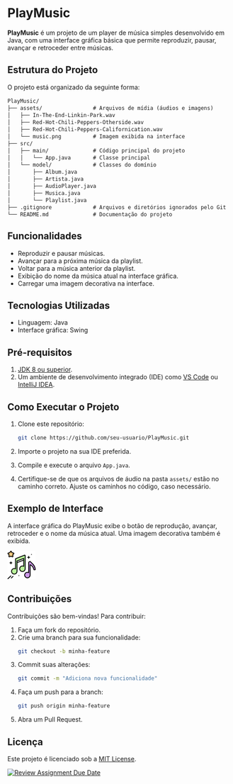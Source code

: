 # PlayMusic

**PlayMusic** é um projeto de um player de música simples desenvolvido em Java, com uma interface gráfica básica que permite reproduzir, pausar, avançar e retroceder entre músicas. 

## **Estrutura do Projeto**

O projeto está organizado da seguinte forma:

```
PlayMusic/
├── assets/                # Arquivos de mídia (áudios e imagens)
│   ├── In-The-End-Linkin-Park.wav
│   ├── Red-Hot-Chili-Peppers-Otherside.wav
│   ├── Red-Hot-Chili-Peppers-Californication.wav
│   └── music.png          # Imagem exibida na interface
├── src/
│   ├── main/              # Código principal do projeto
│   │   └── App.java       # Classe principal
│   └── model/             # Classes do domínio
│       ├── Album.java
│       ├── Artista.java
│       ├── AudioPlayer.java
│       ├── Musica.java
│       └── Playlist.java
├── .gitignore             # Arquivos e diretórios ignorados pelo Git
└── README.md              # Documentação do projeto
```

## **Funcionalidades**

- Reproduzir e pausar músicas.
- Avançar para a próxima música da playlist.
- Voltar para a música anterior da playlist.
- Exibição do nome da música atual na interface gráfica.
- Carregar uma imagem decorativa na interface.

## **Tecnologias Utilizadas**

- Linguagem: Java
- Interface gráfica: Swing

## **Pré-requisitos**

1. [JDK 8 ou superior](https://www.oracle.com/java/technologies/javase-jdk11-downloads.html).
2. Um ambiente de desenvolvimento integrado (IDE) como [VS Code](https://code.visualstudio.com/) ou [IntelliJ IDEA](https://www.jetbrains.com/idea/).

## **Como Executar o Projeto**

1. Clone este repositório:
   ```bash
   git clone https://github.com/seu-usuario/PlayMusic.git
   ```

2. Importe o projeto na sua IDE preferida.

3. Compile e execute o arquivo `App.java`.

4. Certifique-se de que os arquivos de áudio na pasta `assets/` estão no caminho correto. Ajuste os caminhos no código, caso necessário.

## **Exemplo de Interface**

A interface gráfica do PlayMusic exibe o botão de reprodução, avançar, retroceder e o nome da música atual. Uma imagem decorativa também é exibida.

![Interface do PlayMusic](assets/music.png)

## **Contribuições**

Contribuições são bem-vindas! Para contribuir:

1. Faça um fork do repositório.
2. Crie uma branch para sua funcionalidade:
   ```bash
   git checkout -b minha-feature
   ```
3. Commit suas alterações:
   ```bash
   git commit -m "Adiciona nova funcionalidade"
   ```
4. Faça um push para a branch:
   ```bash
   git push origin minha-feature
   ```
5. Abra um Pull Request.

## **Licença**

Este projeto é licenciado sob a [MIT License](LICENSE).


[![Review Assignment Due Date](https://classroom.github.com/assets/deadline-readme-button-22041afd0340ce965d47ae6ef1cefeee28c7c493a6346c4f15d667ab976d596c.svg)](https://classroom.github.com/a/fRzJq7Nv)
